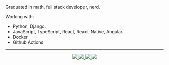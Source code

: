 Graduated in math, full stack developer, nerd.

Working with:

- Python, Django.
- JavaScript, TypeScript, React, React-Native, Angular.
- Docker
- Github Actions

___

<p align="center">
    <a href="https://github.com/EduardoJM">
        <img src="https://img.shields.io/badge/-Github-000?style=for-the-badge&logo=Github&logoColor=white&link=https://github.com/EduardoJM">
    </a>
    <a href="https://www.linkedin.com/in/edujso/">
        <img src="https://img.shields.io/badge/-LinkedIn-blue?style=for-the-badge&logo=Linkedin&logoColor=white&link=https://www.linkedin.com/in/edujso/">
    </a>
    <a href="https://www.instagram.com/edu.js.o/">
        <img src="https://img.shields.io/badge/-Instagram-E4405F?style=for-the-badge&labelColor=E4405F&logo=instagram&logoColor=white&link=https://www.instagram.com/edu.js.o/">
    </a>
    <a href="mailto:eduardo_y05@outlook.com">
        <img src="https://img.shields.io/badge/-Outlook-0078d4?style=for-the-badge&labelColor=0078d4&logo=microsoft-outlook&logoColor=FFFFFF&link=mailto:eduardo_y05@outlook.com">
    </a>
</p>
